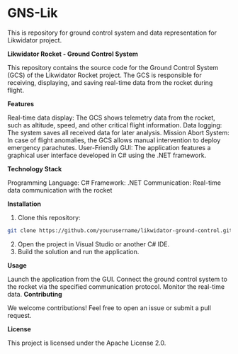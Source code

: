 # GNS-Lik
This is repository for ground control system and data representation for Likwidator project.

**Likwidator Rocket - Ground Control System**

This repository contains the source code for the Ground Control System (GCS) of the Likwidator Rocket project. The GCS is responsible for receiving, displaying, and saving real-time data from the rocket during flight.

**Features**

Real-time data display: The GCS shows telemetry data from the rocket, such as altitude, speed, and other critical flight information.
Data logging: The system saves all received data for later analysis.
Mission Abort System: In case of flight anomalies, the GCS allows manual intervention to deploy emergency parachutes.
User-Friendly GUI: The application features a graphical user interface developed in C# using the .NET framework.

**Technology Stack**

Programming Language: C#
Framework: .NET
Communication: Real-time data communication with the rocket

**Installation**

1. Clone this repository:

```bash
git clone https://github.com/yourusername/likwidator-ground-control.git
```
2. Open the project in Visual Studio or another C# IDE.
3. Build the solution and run the application.

**Usage**

Launch the application from the GUI.
Connect the ground control system to the rocket via the specified communication protocol.
Monitor the real-time data.
**Contributing**

We welcome contributions! Feel free to open an issue or submit a pull request.

**License**

This project is licensed under the Apache License 2.0.
